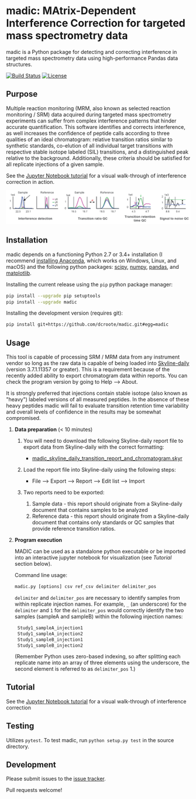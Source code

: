 # madic: MAtrix-Dependent Interference Correction for targeted mass spectrometry data
madic is a Python package for detecting and correcting interference in targeted mass spectrometry data using high-performance Pandas data structures.

[![Build Status](https://travis-ci.com/dcroote/madic.svg?token=pWgv17vqUqf5aNsyTNyX&branch=master)](https://travis-ci.com/dcroote/madic)
[![License](https://img.shields.io/badge/license-BSD%20%20(3--clause)-blue.svg)](https://github.com/dcroote/madic/blob/master/LICENSE)

## Purpose
Multiple reaction monitoring (MRM, also known as selected reaction monitoring / SRM) data acquired during targeted mass spectrometry experiments can suffer from complex interference patterns that hinder accurate quantification. This software identifies and corrects interference, as well increases the confidence of peptide calls according to three qualities of an ideal chromatogram: relative transition ratios similar to synthetic standards, co-elution of all individual target transitions with respective stable isotope labeled (SIL) transitions, and a distinguished peak relative to the background. Additionally, these criteria should be satisfied for all replicate injections of a given sample.

See the [Jupyter Notebook tutorial](examples/tutorial.ipynb) for a visual walk-through of interference correction in action.
<p align="center">
<img src="static/overview.png" />
</p>

## Installation

madic depends on a functioning Python 2.7 or 3.4+ installation (I recommend [installing Anaconda](https://conda.io/docs/user-guide/install/index.html), which works on Windows, Linux, and macOS) and the following python packages: [scipy](https://scipy.org/), [numpy](http://www.numpy.org/), [pandas](https://pandas.pydata.org/), and [matplotlib](https://matplotlib.org/).

Installing the current release using the `pip` python package manager:

```bash
pip install --upgrade pip setuptools
pip install --upgrade madic
```

Installing the development version (requires git):

```bash
pip install git+https://github.com/dcroote/madic.git#egg=madic
```

## Usage

This tool is capable of processing SRM / MRM data from any instrument vendor so long as the raw data is capable of being loaded into [Skyline-daily](https://skyline.ms/project/home/software/Skyline/daily/begin.view?) (version 3.7.1.11357 or greater). This is a requirement because of the recently added ability to export chromatogram data within reports. You can check the program version by going to Help --> About. 

It is strongly preferred that injections contain stable isotope (also known as "heavy") labeled versions of all measured peptides. In the absence of these heavy peptides madic will fail to evaluate transition retention time variability and overall levels of confidence in the results may be somewhat compromised.

1. **Data preparation** (< 10 minutes)

    1. You will need to download the following Skyline-daily report file to export data from Skyline-daily with the correct formatting:
        + [madic_skyline_daily_transition_report_and_chromatogram.skyr](https://raw.githubusercontent.com/dcroote/madic/master/static/madic_skyline_daily_transition_report_and_chromatogram.skyr)

    2. Load the report file into Skyline-daily using the following steps:
        + File --> Export --> Report --> Edit list --> Import

    3. Two reports need to be exported:
        1. Sample data - this report should originate from a Skyline-daily document that contains samples to be analyzed
        2. Reference data - this report should originate from a Skyline-daily document that contains only standards or QC samples that provide reference transition ratios.

2. **Program execution**

    MADIC can be used as a standalone python executable or be imported into an interactive jupyter notebook for visualization (see *Tutorial* section below).

    Command line usage:

    ```python
    madic.py [options] csv ref_csv delimiter delimiter_pos
    ```
    
    `delimiter` and `delimiter_pos` are necessary to identify samples from within replicate injection names. For example, `_` (an underscore) for the `delimiter` and `1` for the `delimiter_pos` would correctly identify the two samples (sampleA and sampleB) within the following injection names:

        Study1_sampleA_injection1
        Study1_sampleA_injection2
        Study1_sampleB_injection1
        Study1_sampleB_injection2

    (Remember Python uses zero-based indexing, so after splitting each replicate name into an array of three elements using the underscore, the second element is referred to as `delimiter_pos` 1.)

## Tutorial

See the [Jupyter Notebook tutorial](examples/tutorial.ipynb) for a visual walk-through of interference correction

## Testing

Utilizes `pytest`. To test madic, run `python setup.py test` in the source directory.

## Development

Please submit issues to the [issue tracker](https://github.com/dcroote/madic/issues).

Pull requests welcome!
